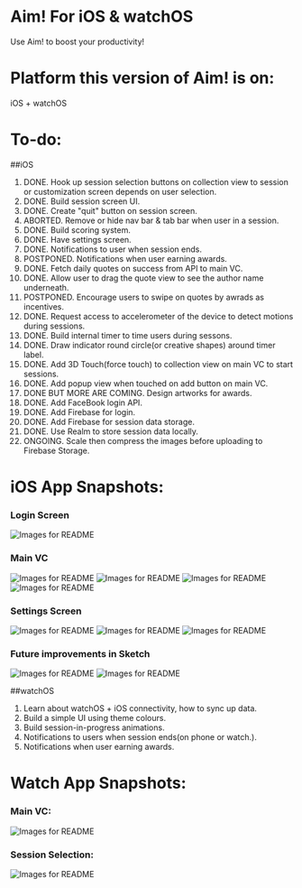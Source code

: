 # Aim! For iOS & watchOS
Use Aim! to boost your productivity!

# Platform this version of Aim! is on:
iOS + watchOS

# To-do: 

##iOS
1. DONE.   Hook up session selection buttons on collection view to session or customization screen depends on user selection. 
2. DONE.   Build session screen UI.
3. DONE.   Create "quit" button on session screen.
4. ABORTED.   Remove or hide nav bar & tab bar when user in a session.
5. DONE.   Build scoring system.
6. DONE.   Have settings screen.
7. DONE.   Notifications to user when session ends.
8. POSTPONED.   Notifications when user earning awards.
9. DONE.   Fetch daily quotes on success from API to main VC.
10. DONE.   Allow user to drag the quote view to see the author name underneath.
11. POSTPONED.   Encourage users to swipe on quotes by awrads as incentives.
12. DONE.   Request access to accelerometer of the device to detect motions during sessions.
13. DONE.   Build internal timer to time users during sessons.
14. DONE.   Draw indicator round circle(or creative shapes) around timer label.
15. DONE.   Add 3D Touch(force touch) to collection view on main VC to start sessions.
16. DONE.   Add popup view when touched on add button on main VC.
17. DONE BUT MORE ARE COMING.   Design artworks for awards.
18. DONE.   Add FaceBook login API.
19. DONE.   Add Firebase for login.
20. DONE.   Add Firebase for session data storage.
21. DONE.   Use Realm to store session data locally.
22. ONGOING.   Scale then compress the images before uploading to Firebase Storage.

# iOS App Snapshots:

### Login Screen
![Images for README](https://cloud.githubusercontent.com/assets/19420230/26019836/7205109e-372d-11e7-8ad5-aa9151ffa34b.PNG)


### Main VC
![Images for README](https://cloud.githubusercontent.com/assets/19420230/26019831/71f0d890-372d-11e7-990a-2a33b2de9cfb.PNG)
![Images for README](https://cloud.githubusercontent.com/assets/19420230/26019830/71ef5e20-372d-11e7-9eb6-fd8dad18834e.PNG)
![Images for README](https://cloud.githubusercontent.com/assets/19420230/26019833/71f19f3c-372d-11e7-99dc-9c78e9aa37eb.PNG)
![Images for README](https://cloud.githubusercontent.com/assets/19420230/26019832/71f11b5c-372d-11e7-83af-0c992ed1ddcc.PNG)


### Settings Screen
![Images for README](https://cloud.githubusercontent.com/assets/19420230/26019837/720b5ada-372d-11e7-9153-e69e1c365018.PNG)
![Images for README](https://cloud.githubusercontent.com/assets/19420230/26019840/720c55de-372d-11e7-940e-37e02af63a9e.PNG)
![Images for README](https://cloud.githubusercontent.com/assets/19420230/26019839/720c00b6-372d-11e7-9b55-97efc39f9cc4.PNG)


### Future improvements in Sketch
![Images for README](https://cloud.githubusercontent.com/assets/19420230/26019834/71f235fa-372d-11e7-99b6-aa8e99f16212.PNG)
![Images for README](https://cloud.githubusercontent.com/assets/19420230/26019835/71f48bde-372d-11e7-90dd-16d09ace1ffa.PNG)



##watchOS
1. Learn about watchOS + iOS connectivity, how to sync up data.
2. Build a simple UI using theme colours.
3. Build session-in-progress animations.
4. Notifications to users when session ends(on phone or watch.).
5. Notifications when user earning awards.

# Watch App Snapshots:

### Main VC:
![Images for README](https://cloud.githubusercontent.com/assets/19420230/26083262/9b1f4cf2-3989-11e7-9e15-9b6aecf62714.PNG)



### Session Selection:
![Images for README](https://cloud.githubusercontent.com/assets/19420230/19915265/50f23590-a06e-11e6-8368-946dc3cbe139.jpg)

